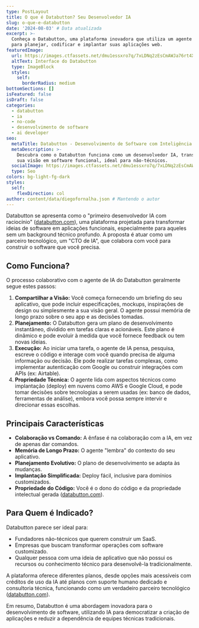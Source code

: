 ```yaml
---
type: PostLayout
title: O que é Databutton? Seu Desenvolvedor IA
slug: o-que-e-databutton
date: '2024-08-03' # Data atualizada
excerpt: >-
  Conheça o Databutton, uma plataforma inovadora que utiliza um agente de IA
  para planejar, codificar e implantar suas aplicações web.
featuredImage:
  url: https://images.ctfassets.net/dmu1essxro7q/7xLDNq2zEsCmAWJa76rt4X/3677df4fe1801a69be776b7754cd7793/Logo_after_quote_image.jpg # Outra imagem
  altText: Interface do Databutton
  type: ImageBlock
  styles:
    self:
      borderRadius: medium
bottomSections: []
isFeatured: false
isDraft: false
categories:
  - databutton
  - ia
  - no-code
  - desenvolvimento de software
  - ai developer
seo:
  metaTitle: Databutton - Desenvolvimento de Software com Inteligência Artificial
  metaDescription: >-
    Descubra como o Databutton funciona como um desenvolvedor IA, transformando
    sua visão em software funcional, ideal para não-técnicos.
  socialImage: https://images.ctfassets.net/dmu1essxro7q/7xLDNq2zEsCmAWJa76rt4X/3677df4fe1801a69be776b7754cd7793/Logo_after_quote_image.jpg
  type: Seo
colors: bg-light-fg-dark
styles:
  self:
    flexDirection: col
author: content/data/diegofornalha.json # Mantendo o autor
---
```


Databutton se apresenta como o "primeiro desenvolvedor IA com raciocínio" ([databutton.com](https://databutton.com.br/)), uma plataforma projetada para transformar ideias de software em aplicações funcionais, especialmente para aqueles sem um background técnico profundo. A proposta é atuar como um parceiro tecnológico, um "CTO de IA", que colabora com você para construir o software que você precisa.

## Como Funciona?

O processo colaborativo com o agente de IA do Databutton geralmente segue estes passos:

1.  **Compartilhar a Visão:** Você começa fornecendo um briefing do seu aplicativo, que pode incluir especificações, mockups, inspirações de design ou simplesmente a sua visão geral. O agente possui memória de longo prazo sobre o seu app e as decisões tomadas.
2.  **Planejamento:** O Databutton gera um plano de desenvolvimento instantâneo, dividido em tarefas claras e acionáveis. Este plano é dinâmico e pode evoluir à medida que você fornece feedback ou tem novas ideias.
3.  **Execução:** Ao iniciar uma tarefa, o agente de IA pensa, pesquisa, escreve o código e interage com você quando precisa de alguma informação ou decisão. Ele pode realizar tarefas complexas, como implementar autenticação com Google ou construir integrações com APIs (ex: Airtable).
4.  **Propriedade Técnica:** O agente lida com aspectos técnicos como implantação (deploy) em nuvens como AWS e Google Cloud, e pode tomar decisões sobre tecnologias a serem usadas (ex: banco de dados, ferramentas de análise), embora você possa sempre intervir e direcionar essas escolhas.

## Principais Características

*   **Colaboração vs Comando:** A ênfase é na colaboração com a IA, em vez de apenas dar comandos.
*   **Memória de Longo Prazo:** O agente "lembra" do contexto do seu aplicativo.
*   **Planejamento Evolutivo:** O plano de desenvolvimento se adapta às mudanças.
*   **Implantação Simplificada:** Deploy fácil, inclusive para domínios customizados.
*   **Propriedade do Código:** Você é o dono do código e da propriedade intelectual gerada ([databutton.com](https://databutton.com.br/)).

## Para Quem é Indicado?

Databutton parece ser ideal para:

*   Fundadores não-técnicos que querem construir um SaaS.
*   Empresas que buscam transformar operações com software customizado.
*   Qualquer pessoa com uma ideia de aplicativo que não possui os recursos ou conhecimento técnico para desenvolvê-la tradicionalmente.

A plataforma oferece diferentes planos, desde opções mais acessíveis com créditos de uso da IA até planos com suporte humano dedicado e consultoria técnica, funcionando como um verdadeiro parceiro tecnológico ([databutton.com](https://databutton.com.br/)).

Em resumo, Databutton é uma abordagem inovadora para o desenvolvimento de software, utilizando IA para democratizar a criação de aplicações e reduzir a dependência de equipes técnicas tradicionais. 